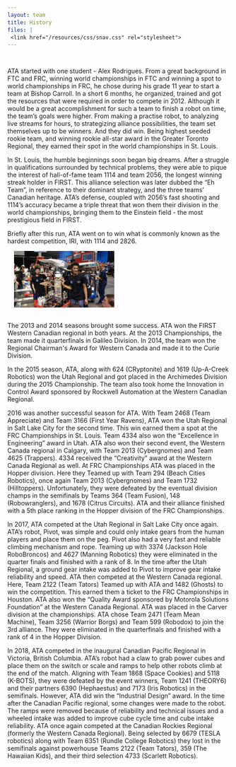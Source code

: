 ```yaml
---
layout: team
title: History
files: |
 <link href="/resources/css/snav.css" rel="stylesheet">
---
```

<div class="container">
	<div class="row">
		<div class="col-md-12" style="padding-top:15px">
			<p>ATA started with one student - Alex Rodrigues. From a great background in FTC and FRC, winning world championships in
				FTC and winning a spot to world championships in FRC, he chose during his grade 11 year to start a team at Bishop Carroll.
				In a short 6 months, he organized, trained and got the resources that were required in order to compete in 2012. Although
				it would be a great accomplishment for such a team to finish a robot on time, the team’s goals were higher. From making
				a practise robot, to analyzing live streams for hours, to strategizing alliance possibilities, the team set themselves
				up to be winners. And they did win. Being highest seeded rookie team, and winning rookie all-star award in the Greater
				Toronto Regional, they earned their spot in the world championships in St. Louis.</p>
			<p>In St. Louis, the humble beginnings soon began big dreams. After a struggle in qualifications surrounded by technical
				problems, they were able to pique the interest of hall-of-fame team 1114 and team 2056, the longest winning streak holder
				in FIRST. This alliance selection was later dubbed the “Eh Team”, in reference to their dominant strategy, and the three
				teams’ Canadian heritage. ATA’s defense, coupled with 2056’s fast shooting and 1114’s accuracy became a triple threat
				that won them their division in the world championships, bringing them to the Einstein field - the most prestigious field
				in FIRST.</p>
			<p>Briefly after this run, ATA went on to win what is commonly known as the hardest competition, IRI, with 1114 and 2826.</p>
			<img class="img-fluid float-right" style="width:45%; padding-left:15px; margin-bottom: 15px" src="/resources/img/history.jpg"
			 alt="Image Not Found!">
			<p>The 2013 and 2014 seasons brought some success. ATA won the FIRST Western Canadian regional in both years. At the 2013
				Championships, the team made it quarterfinals in Galileo Division. In 2014, the team won the Regional Chairman's Award
				for Western Canada and made it to the Curie Division.</p>
			<p>In the 2015 season, ATA, along with 624 (CRyptonite) and 1619 (Up-A-Creek Robotics) won the Utah Regional and got placed
				in the Archimedes Division during the 2015 Championship. The team also took home the Innovation in Control Award sponsored
				by Rockwell Automation at the Western Canadian Regional.</p>
			<p>2016 was another successful season for ATA. With Team 2468 (Team Appreciate) and Team 3166 (First Year Ravens), ATA won
				the Utah Regional in Salt Lake City for the second time. This win earned them a spot at the FRC Championships in St.
				Louis. Team 4334 also won the “Excellence in Engineering” award in Utah. ATA also won their second event, the Western
				Canada regional in Calgary, with Team 2013 (Cybergnomes) and Team 4625 (Trappers). 4334 received the “Creativity” award
				at the Western Canada Regional as well. At FRC Championships ATA was placed in the Hopper division. Here they Teamed
				up with Team 294 (Beach Cities Robotics), once again Team 2013 (Cybergnomes) and Team 1732 (Hilltoppers). Unfortunately,
				they were defeated by the eventual division champs in the semifinals by Teams 364 (Team Fusion), 148 (Robowranglers),
				and 1678 (Citrus Circuits). ATA and their alliance finished with a 5th place ranking in the Hopper division of the FRC
				Championships.</p>
			<p>In 2017, ATA competed at the Utah Regional in Salt Lake City once again. ATA’s robot, Pivot, was simple and could only
				intake gears from the human players and place them on the peg. Pivot also had a very fast and reliable climbing mechanism
				and rope. Teaming up with 3374 (Jackson Hole RoboBroncos) and 4627 (Manning Robotics) they were eliminated in the quarter
				finals and finished with a rank of 8. In the time after the Utah Regional, a ground gear intake was added to Pivot to
				improve gear intake reliability and speed. ATA then competed at the Western Canada regional. Here, Team 2122 (Team Tators)
				Teamed up with ATA and 1482 (Ghosts) to win the competition. This earned them a ticket to the FRC Championships in Houston.
				ATA also won the “Quality Award sponsored by Motorola Solutions Foundation” at the Western Canada Regional. ATA was placed
				in the Carver division at the championships. ATA chose Team 2471 (Team Mean Machine), Team 3256 (Warrior Borgs) and Team
				599 (Robodox) to join the 3rd alliance. They were eliminated in the quarterfinals and finished with a rank of 4 in the
				Hopper Division.</p>
			<p>In 2018, ATA competed in the inaugural Canadian Pacific Regional in Victoria, British Columbia. ATA’s robot had a claw
				to grab power cubes and place them on the switch or scale and ramps to help other robots climb at the end of the match.
				Aligning with Team 1868 (Space Cookies) and 5118 (K-BOTS), they were defeated by the event winners, Team 1241 (THEORY6)
				and their partners 6390 (Hephaestus) and 7173 (Iris Robotics) in the semifinals. However, ATA did win the “Industrial
				Design” award. In the time after the Canadian Pacific regional, some changes were made to the robot. The ramps were removed
				because of reliability and technical issues and a wheeled intake was added to improve cube cycle time and cube intake
				reliability. ATA once again competed at the Canadian Rockies Regional (formerly the Western Canada Regional). Being selected
				by 6679 (TESLA robotics) along with Team 6351 (Rundle College Robotics) they lost in the semifinals against powerhouse
				Teams 2122 (Team Tators), 359 (The Hawaiian Kids), and their third selection 4733 (Scarlett Robotics).</p>
		</div>
	</div>
</div>